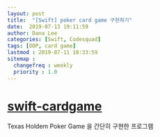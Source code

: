 ```yaml
---
layout: post
title:  "[Swift] poker card game 구현하기"
date:  2019-07-13 19:11:59
author: Dana Lee
categories: [Swift, Codesquad]
tags: [OOP, card game]
lastmod : 2019-07-11 18:33:59
sitemap :
  changefreq : weekly
  priority : 1.0
---
```


# [swift-cardgame](https://github.com/daheenallwhite/swift-cardgame)

Texas Holdem Poker Game 을 간단히 구현한 프로그램

